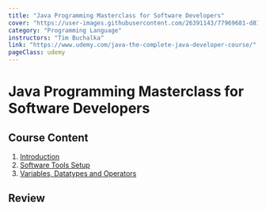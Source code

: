 ```yaml
---
title: "Java Programming Masterclass for Software Developers"
cover: "https://user-images.githubusercontent.com/26391143/77969681-d818bd80-731c-11ea-8d2e-4a7e180b7e6a.png"
category: "Programming Language"
instructors: "Tim Buchalka"
link: "https://www.udemy.com/java-the-complete-java-developer-course/"
pageClass: udemy
---
```


# Java Programming Masterclass for Software Developers

<Macbook></Macbook>

## Course Content

1. [Introduction](./01_Introduction/)
2. [Software Tools Setup](./02_Software-Tools-Setup/)
3. [Variables, Datatypes and Operators](./03_Variables-Datatypes-and-Operators/)

## Review
